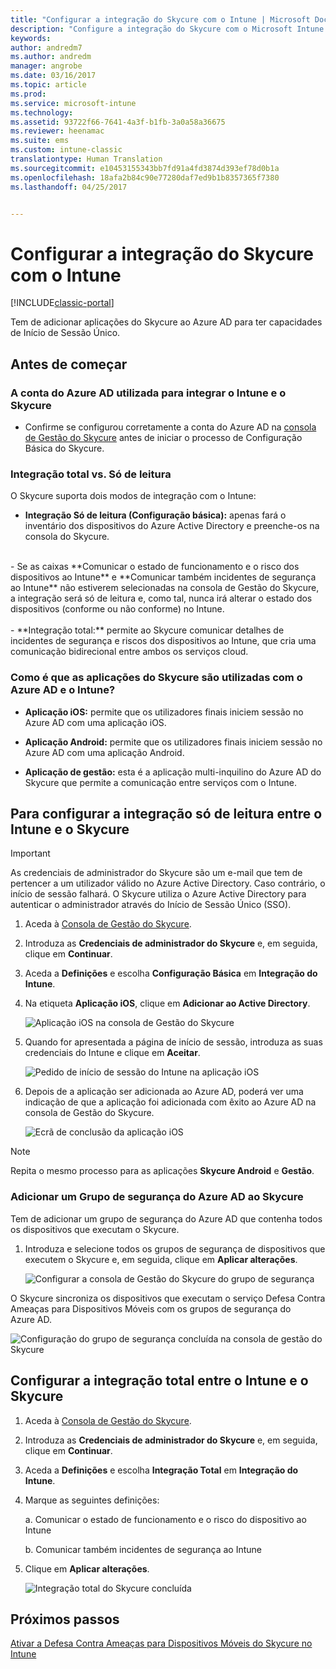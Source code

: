 ```yaml
---
title: "Configurar a integração do Skycure com o Intune | Microsoft Docs"
description: "Configure a integração do Skycure com o Microsoft Intune."
keywords: 
author: andredm7
ms.author: andredm
manager: angrobe
ms.date: 03/16/2017
ms.topic: article
ms.prod: 
ms.service: microsoft-intune
ms.technology: 
ms.assetid: 93722f66-7641-4a3f-b1fb-3a0a58a36675
ms.reviewer: heenamac
ms.suite: ems
ms.custom: intune-classic
translationtype: Human Translation
ms.sourcegitcommit: e10453155343bb7fd91a4fd3874d393ef78d0b1a
ms.openlocfilehash: 18afa2b84c90e77280daf7ed9b1b8357365f7380
ms.lasthandoff: 04/25/2017


---
```


# <a name="set-up-the-skycure-integration-with-intune"></a>Configurar a integração do Skycure com o Intune

[!INCLUDE[classic-portal](../includes/classic-portal.md)]

Tem de adicionar aplicações do Skycure ao Azure AD para ter capacidades de Início de Sessão Único.

## <a name="before-you-begin"></a>Antes de começar

### <a name="azure-ad-account-used-to-integrate-intune-and-skycure"></a>A conta do Azure AD utilizada para integrar o Intune e o Skycure

-   Confirme se configurou corretamente a conta do Azure AD na [consola de Gestão do Skycure](https://aad.skycure.com) antes de iniciar o processo de Configuração Básica do Skycure.

### <a name="full-integration-vs-read-only"></a>Integração total vs. Só de leitura

O Skycure suporta dois modos de integração com o Intune:

-   **Integração Só de leitura (Configuração básica):** apenas fará o inventário dos dispositivos do Azure Active Directory e preenche-os na consola do Skycure.
<br>
    -   Se as caixas **Comunicar o estado de funcionamento e o risco dos dispositivos ao Intune** e **Comunicar também incidentes de segurança ao Intune** não estiverem selecionadas na consola de Gestão do Skycure, a integração será só de leitura e, como tal, nunca irá alterar o estado dos dispositivos (conforme ou não conforme) no Intune.
<br></br>
-   **Integração total:** permite ao Skycure comunicar detalhes de incidentes de segurança e riscos dos dispositivos ao Intune, que cria uma comunicação bidirecional entre ambos os serviços cloud.

### <a name="how-the-skycure-apps-are-used-with-azure-ad-and-intune"></a>Como é que as aplicações do Skycure são utilizadas com o Azure AD e o Intune?

-   **Aplicação iOS:** permite que os utilizadores finais iniciem sessão no Azure AD com uma aplicação iOS.

-   **Aplicação Android:** permite que os utilizadores finais iniciem sessão no Azure AD com uma aplicação Android.

-   **Aplicação de gestão:** esta é a aplicação multi-inquilino do Azure AD do Skycure que permite a comunicação entre serviços com o Intune.

## <a name="to-set-up-the-read-only-integration-between-intune-and-skycure"></a>Para configurar a integração só de leitura entre o Intune e o Skycure

> [!IMPORTANT]
> As credenciais de administrador do Skycure são um e-mail que tem de pertencer a um utilizador válido no Azure Active Directory. Caso contrário, o início de sessão falhará. O Skycure utiliza o Azure Active Directory para autenticar o administrador através do Início de Sessão Único (SSO).

1.  Aceda à [Consola de Gestão do Skycure](https://aad.skycure.com).

2.  Introduza as **Credenciais de administrador do Skycure** e, em seguida, clique em **Continuar**.

3.  Aceda a **Definições** e escolha **Configuração Básica** em **Integração do Intune**.

4.  Na etiqueta **Aplicação iOS**, clique em **Adicionar ao Active Directory**.

    ![Aplicação iOS na consola de Gestão do Skycure](../media/mtp/skycure-setup-1.png)

5.  Quando for apresentada a página de início de sessão, introduza as suas credenciais do Intune e clique em **Aceitar**.

    ![Pedido de início de sessão do Intune na aplicação iOS](../media/mtp/skycure-setup-2.png)

6.  Depois de a aplicação ser adicionada ao Azure AD, poderá ver uma indicação de que a aplicação foi adicionada com êxito ao Azure AD na consola de Gestão do Skycure.

    ![Ecrã de conclusão da aplicação iOS](../media/mtp/skycure-setup-3.png)

> [!NOTE]
> Repita o mesmo processo para as aplicações **Skycure Android** e **Gestão**.

### <a name="add-an-azure-ad-security-group-into-skycure"></a>Adicionar um Grupo de segurança do Azure AD ao Skycure

Tem de adicionar um grupo de segurança do Azure AD que contenha todos os dispositivos que executam o Skycure.

1.  Introduza e selecione todos os grupos de segurança de dispositivos que executem o Skycure e, em seguida, clique em **Aplicar alterações**.

    ![Configurar a consola de Gestão do Skycure do grupo de segurança](../media/mtp/skycure-setup-4.png)

O Skycure sincroniza os dispositivos que executam o serviço Defesa Contra Ameaças para Dispositivos Móveis com os grupos de segurança do Azure AD.

![Configuração do grupo de segurança concluída na consola de gestão do Skycure](../media/mtp/skycure-setup-5.png)

## <a name="set-up-the-full-integration-between-intune-and-skycure"></a>Configurar a integração total entre o Intune e o Skycure

1.  Aceda à [Consola de Gestão do Skycure](https://aad.skycure.com).

2.  Introduza as **Credenciais de administrador do Skycure** e, em seguida, clique em **Continuar**.

3.  Aceda a **Definições** e escolha **Integração Total** em **Integração do Intune**.

4.  Marque as seguintes definições:

    a.  Comunicar o estado de funcionamento e o risco do dispositivo ao Intune

    b.  Comunicar também incidentes de segurança ao Intune

5.  Clique em **Aplicar alterações**.

    ![Integração total do Skycure concluída](../media/mtp/skycure-setup-6.png)

## <a name="next-steps"></a>Próximos passos

[Ativar a Defesa Contra Ameaças para Dispositivos Móveis do Skycure no Intune](https://docs.microsoft.com/intune/deploy-use/enable-skycure-mobile-threat-defense-in-intune)

